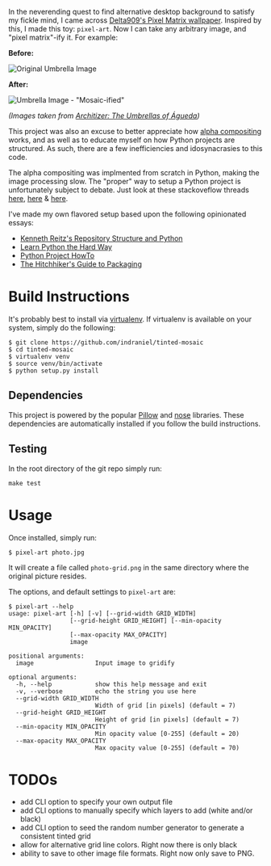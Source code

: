 In the neverending quest to find alternative desktop background to satisfy my
fickle mind, I came across [Delta909's Pixel Matrix wallpaper][1].  Inspired by
this, I made this toy: `pixel-art`. Now I can take any arbitrary image, and
"pixel matrix"-ify it.  For example:

**Before:**

![Original Umbrella Image](https://raw.github.com/indraniel/tinted-mosaic/master/tests/images/umbrellas.png)

**After:**

![Umbrella Image - "Mosaic-ified"](https://raw.github.com/indraniel/tinted-mosaic/master/tests/images/umbrellas-grid.png)

_(Images taken from [Architizer: The Umbrellas of Águeda][2])_

This project was also an excuse to better appreciate how [alpha compositing][11]
works, and as well as to educate myself on how Python projects are structured.
As such, there are a few inefficiencies and idosynacrasies to this code.

The alpha compositing was implmented from scratch in Python, making the image
processing slow.  The "proper" way to setup a Python project is unfortunately
subject to debate.  Just look at these stackoveflow threads [here][3],
[here][4] & [here][5].

I've made my own flavored setup based upon the following opinionated essays:

* [Kenneth Reitz's Repository Structure and Python][6]
* [Learn Python the Hard Way][7]
* [Python Project HowTo][8]
* [The Hitchhiker's Guide to Packaging][12]


Build Instructions
==================

It's probably best to install via [virtualenv][13].  If virtualenv is available
on your system, simply do the following:

    $ git clone https://github.com/indraniel/tinted-mosaic
    $ cd tinted-mosaic
    $ virtualenv venv
    $ source venv/bin/activate
    $ python setup.py install

Dependencies
------------

This project is powered by the popular [Pillow][9] and [nose][10] libraries.
These dependencies are automatically installed if you follow the build instructions.

Testing
-------

In the root directory of the git repo simply run:

    make test


Usage
=====

Once installed, simply run:

    $ pixel-art photo.jpg

It will create a file called `photo-grid.png` in the same directory where the
original picture resides.

The options, and default settings to `pixel-art` are:

    $ pixel-art --help
    usage: pixel-art [-h] [-v] [--grid-width GRID_WIDTH]
                     [--grid-height GRID_HEIGHT] [--min-opacity MIN_OPACITY]
                     [--max-opacity MAX_OPACITY]
                     image
    
    positional arguments:
      image                 Input image to gridify
    
    optional arguments:
      -h, --help            show this help message and exit
      -v, --verbose         echo the string you use here
      --grid-width GRID_WIDTH
                            Width of grid [in pixels] (default = 7)
      --grid-height GRID_HEIGHT
                            Height of grid [in pixels] (default = 7)
      --min-opacity MIN_OPACITY
                            Min opacity value [0-255] (default = 20)
      --max-opacity MAX_OPACITY
                            Max opacity value [0-255] (default = 70)

TODOs
=====

* add CLI option to specify your own output file
* add CLI options to manually specify which layers to add (white and/or black)
* add CLI option to seed the random number generator to generate a consistent tinted grid
* allow for alternative grid line colors. Right now there is only black
* ability to save to other image file formats. Right now only save to PNG.


[1]: http://delta909.deviantart.com/art/Pixel-Matrix-126529536
[2]: http://www.architizer.com/en_us/blog/dyn/46147/the-umbrellas-of-aguenda/
[3]: http://stackoverflow.com/questions/4881897/python-project-and-package-directories-layout
[4]: http://stackoverflow.com/questions/193161/what-is-the-best-project-structure-for-a-python-application
[5]: http://stackoverflow.com/questions/61151/where-do-the-python-unit-tests-go
[6]: http://kennethreitz.org/repository-structure-and-python/
[7]: http://learnpythonthehardway.org/book/ex46.html
[8]: http://infinitemonkeycorps.net/docs/pph/
[9]: http://pillow.readthedocs.org/en/latest/index.html
[10]: https://nose.readthedocs.org/en/latest/ 
[11]: http://dev.w3.org/fxtf/compositing-1/
[12]: http://guide.python-distribute.org/
[13]: http://www.virtualenv.org/en/latest/
